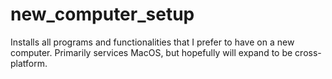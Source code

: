 # new_computer_setup
Installs all programs and functionalities that I prefer to have on a new computer. Primarily services MacOS, but hopefully will expand to be cross-platform.
